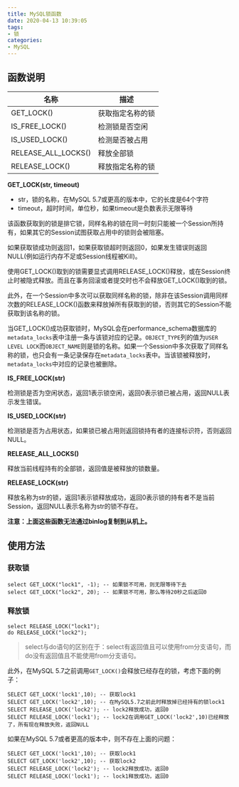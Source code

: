 ```yaml
---
title: MySQL锁函数
date: 2020-04-13 10:39:05
tags:
- 锁
categories:
- MySQL
---
```


## 函数说明

| 名称                | 描述             |
| ------------------- | ---------------- |
| GET_LOCK()          | 获取指定名称的锁 |
| IS_FREE_LOCK()      | 检测锁是否空闲   |
| IS_USED_LOCK()      | 检测是否被占用   |
| RELEASE_ALL_LOCKS() | 释放全部锁       |
| RELEASE_LOCK()      | 释放指定名称的锁 |

**GET_LOCK(str, timeout)**

+ str，锁的名称，在MySQL 5.7或更高的版本中，它的长度是64个字符
+ timeout，超时时间，单位秒，如果timeout是负数表示无限等待

该函数获取到的锁是排它锁，同样名称的锁在同一时刻只能被一个Session所持有，如果其它的Session试图获取占用中的锁则会被阻塞。

如果获取锁成功则返回1，如果获取锁超时则返回0，如果发生错误则返回NULL(例如运行内存不足或Session线程被Kill)。

使用GET_LOCK()取到的锁需要显式调用RELEASE_LOCK()释放，或在Session终止时被隐式释放。而且在事务回滚或者提交时也不会释放GET_LOCK()取到的锁。

此外，在一个Session中多次可以获取同样名称的锁，除非在该Session调用同样次数的RELEASE_LOCK()函数来释放掉所有获取到的锁，否则其它的Session不能获取到该名称的锁。

当GET_LOCK()成功获取锁时，MySQL会在performance_schema数据库的`metadata_locks`表中注册一条与该锁对应的记录。`OBJECT_TYPE`列的值为`USER LEVEL LOCK`而`OBJECT_NAME`则是锁的名称。如果一个Session中多次获取了同样名称的锁，也只会有一条记录保存在`metadata_locks`表中。当该锁被释放时，`metadata_locks`中对应的记录也被删除。

<!--more-->

**IS_FREE_LOCK(str)**

检测锁是否为空闲状态，返回1表示锁空闲，返回0表示锁已被占用，返回NULL表示发生错误。

**IS_USED_LOCK(str)**

检测锁是否为占用状态，如果锁已被占用则返回锁持有者的连接标识符，否则返回NULL。

**RELEASE_ALL_LOCKS()**

释放当前线程持有的全部锁，返回值是被释放的锁数量。

**RELEASE_LOCK(str)**

释放名称为str的锁，返回1表示锁释放成功，返回0表示锁的持有者不是当前Session，返回NULL表示名称为str的锁不存在。

**注意：上面这些函数无法通过binlog复制到从机上。**

## 使用方法

### 获取锁

```mysql
select GET_LOCK("lock1", -1); -- 如果锁不可用，则无限等待下去
select GET_LOCK("lock2", 20); -- 如果锁不可用，那么等待20秒之后返回0
```

### 释放锁

```mysql
select RELEASE_LOCK("lock1");
do RELEASE_LOCK("lock2");
```

> select与do语句的区别在于：select有返回值且可以使用from分支语句，而do没有返回值且不能使用from分支语句。

此外，在MySQL 5.7之前调用`GET_LOCK()`会释放已经存在的锁，考虑下面的例子：

```mysql
SELECT GET_LOCK('lock1',10); -- 获取lock1
SELECT GET_LOCK('lock2',10); -- 在MySQL5.7之前此时释放掉已经持有的锁lock1
SELECT RELEASE_LOCK('lock2'); -- lock2释放成功，返回0
SELECT RELEASE_LOCK('lock1'); -- lock2在调用GET_LOCK('lock2',10)已经释放了，所有现在释放失败，返回NULL
```

如果在MySQL 5.7或者更高的版本中，则不存在上面的问题：

```mysql
SELECT GET_LOCK('lock1',10); -- 获取lock1
SELECT GET_LOCK('lock2',10); -- 获取lock2
SELECT RELEASE_LOCK('lock2'); -- lock2释放成功，返回0
SELECT RELEASE_LOCK('lock1'); -- lock1释放成功，返回0
```


